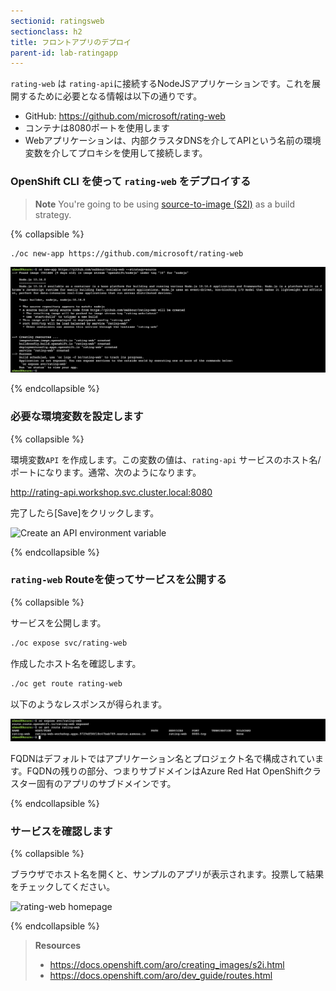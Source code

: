 ```yaml
---
sectionid: ratingsweb
sectionclass: h2
title: フロントアプリのデプロイ
parent-id: lab-ratingapp
---
```


`rating-web` は `rating-api`に接続するNodeJSアプリケーションです。これを展開するために必要となる情報は以下の通りです。

- GitHub: <https://github.com/microsoft/rating-web>
- コンテナは8080ポートを使用します
- Webアプリケーションは、内部クラスタDNSを介してAPIという名前の環境変数を介してプロキシを使用して接続します。 

### OpenShift CLI を使って `rating-web` をデプロイする

> **Note** You're going to be using [source-to-image (S2I)](#source-to-image-s2i) as a build strategy.

{% collapsible %}

```sh
./oc new-app https://github.com/microsoft/rating-web
```

![Create rating-web using oc cli](media/oc-newapp-ratingweb.png)

{% endcollapsible %}

### 必要な環境変数を設定します

{% collapsible %}

環境変数`API` を作成します。この変数の値は、`rating-api` サービスのホスト名/ポートになります。通常、次のようになります。

http://rating-api.workshop.svc.cluster.local:8080

完了したら[Save]をクリックします。

![Create an API environment variable](media/rating-web-envvars.png)

{% endcollapsible %}

### `rating-web` Routeを使ってサービスを公開する

{% collapsible %}

サービスを公開します。

```sh
./oc expose svc/rating-web
```

作成したホスト名を確認します。

```sh
./oc get route rating-web
```

以下のようなレスポンスが得られます。

![Retrieve the created route](media/oc-get-route.png)

FQDNはデフォルトではアプリケーション名とプロジェクト名で構成されています。FQDNの残りの部分、つまりサブドメインはAzure Red Hat OpenShiftクラスター固有のアプリのサブドメインです。

{% endcollapsible %}

### サービスを確認します

{% collapsible %}

ブラウザでホスト名を開くと、サンプルのアプリが表示されます。投票して結果をチェックしてください。

![rating-web homepage](media/rating-web-homepage.png)

{% endcollapsible %}

> **Resources**
> * <https://docs.openshift.com/aro/creating_images/s2i.html>
> * <https://docs.openshift.com/aro/dev_guide/routes.html>